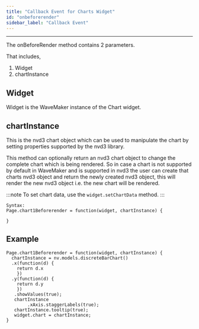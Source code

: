 ```yaml
---
title: "Callback Event for Charts Widget"
id: "onbeforerender"
sidebar_label: "Callback Event"
---
```

---

The onBeforeRender method contains 2 parameters.

That includes,

1. Widget
2. chartInstance

## Widget

Widget is the WaveMaker instance of the Chart widget.

## chartInstance

This is the nvd3 chart object which can be used to manipulate the chart by setting properties supported by the nvd3 library.

This method can optionally return an nvd3 chart object to change the complete chart which is being rendered. So in case a chart is not supported by default in WaveMaker and is supported in nvd3 the user can create that charts nvd3 object and return the newly created nvd3 object, this will render the new nvd3 object i.e. the new chart will be rendered.

:::note
To set chart data, use the `widget.setChartData` method.
:::

```
Syntax:
Page.chart1Beforerender = function(widget, chartInstance) {

}
```

## Example

```
Page.chart1Beforerender = function(widget, chartInstance) {
  chartInstance = nv.models.discreteBarChart()
  .x(function(d) {
    return d.x
    })
  .y(function(d) {
    return d.y
    })
   .showValues(true);
   chartInstance
        .xAxis.staggerLabels(true);
   chartInstance.tooltip(true);
   widget.chart = chartInstance;      
}
```
